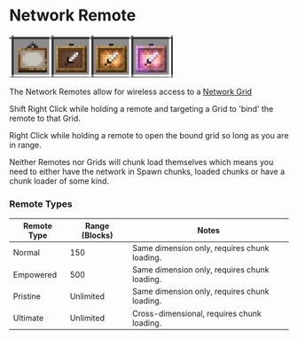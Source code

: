 # Network Remote

![Network Remotes](../../.gitbook/assets/networks/tile_network_remote.png)

The Network Remotes allow for wireless access to a [Network Grid](../network-nodes/network-grid.md)

Shift Right Click while holding a remote and targeting a Grid to 'bind' the remote to that Grid.

Right Click while holding a remote to open the bound grid so long as you are in range.

Neither Remotes nor Grids will chunk load themselves which means you need to either have the network in Spawn chunks, loaded chunks or have a chunk loader of some kind.

### Remote Types

| Remote Type | Range (Blocks) | Notes                                        |
| ----------- | -------------- | -------------------------------------------- |
| Normal      | 150            | Same dimension only, requires chunk loading. |
| Empowered   | 500            | Same dimension only, requires chunk loading. |
| Pristine    | Unlimited      | Same dimension only, requires chunk loading. |
| Ultimate    | Unlimited      | Cross-dimensional, requires chunk loading.   |

